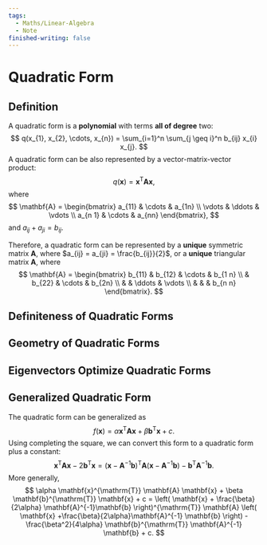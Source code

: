 ```yaml
---
tags:
  - Maths/Linear-Algebra
  - Note
finished-writing: false
---
```

# Quadratic Form

## Definition

A quadratic form is a **polynomial** with terms **all of degree** two:
$$
q(x_{1}, x_{2}, \cdots, x_{n}) = \sum_{i=1}^n \sum_{j \geq i}^n b_{ij} x_{i} x_{j}.
$$
A quadratic form can be also represented by a vector-matrix-vector product:
$$
q(\mathbf{x}) = \mathbf{x}^{\mathrm{T}}\mathbf{A}\mathbf{x},
$$
where
$$
\mathbf{A} = \begin{bmatrix}
a_{11} & \cdots & a_{1n} \\
\vdots & \ddots & \vdots \\
a_{n 1} & \cdots & a_{nn}
\end{bmatrix},
$$
and $a_{ij} + a_{ji} = b_{ij}$.

Therefore, a quadratic form can be represented by a **unique** symmetric matrix $\mathbf{A}$, where $a_{ij} = a_{ji} = \frac{b_{ij}}{2}$, or a **unique** triangular matrix $\mathbf{A}$, where
$$
\mathbf{A} = \begin{bmatrix}
b_{11} & b_{12} & \cdots & b_{1 n} \\
 & b_{22} & \cdots & b_{2n} \\
 &  & \ddots & \vdots \\
 &  &  & b_{n n}
\end{bmatrix}.
$$
## Definiteness of Quadratic Forms



## Geometry of Quadratic Forms


## Eigenvectors Optimize Quadratic Forms

## Generalized Quadratic Form

The quadratic form can be generalized as
$$
f(\mathbf{x}) = \alpha\mathbf{x}^{\mathrm{T}}\mathbf{A}\mathbf{x} + \beta\mathbf{b}^{\mathrm{T}}\mathbf{x} + c.
$$
Using completing the square, we can convert this form to a quadratic form plus a constant:
$$
\mathbf{x}^{\mathrm{T}}\mathbf{A} \mathbf{x} - 2\mathbf{b}^{\mathrm{T}}\mathbf{x} = (\mathbf{x} - \mathbf{A}^{-1}\mathbf{b})^{\mathrm{T}} \mathbf{A} (\mathbf{x} - \mathbf{A}^{-1} \mathbf{b}) - \mathbf{b}^{\mathrm{T}} \mathbf{A}^{-1} \mathbf{b}.
$$
More generally,
$$
\alpha  \mathbf{x}^{\mathrm{T}} \mathbf{A} \mathbf{x} + \beta \mathbf{b}^{\mathrm{T}} \mathbf{x} + c = \left( \mathbf{x} + \frac{\beta}{2\alpha} \mathbf{A}^{-1}\mathbf{b} \right)^{\mathrm{T}} \mathbf{A} \left( \mathbf{x} +\frac{\beta}{2\alpha}\mathbf{A}^{-1} \mathbf{b} \right) - \frac{\beta^2}{4\alpha} \mathbf{b}^{\mathrm{T}} \mathbf{A}^{-1} \mathbf{b} + c.
$$
